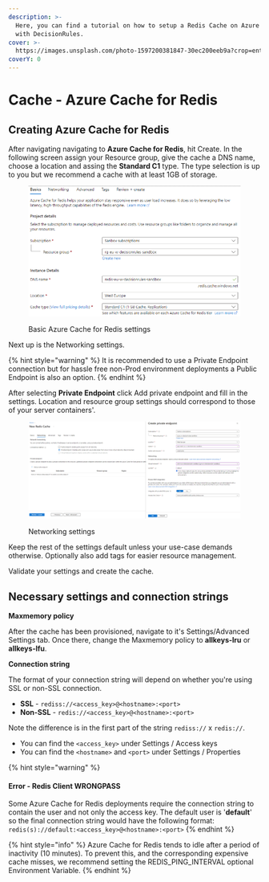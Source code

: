 ```yaml
---
description: >-
  Here, you can find a tutorial on how to setup a Redis Cache on Azure to work
  with DecisionRules.
cover: >-
  https://images.unsplash.com/photo-1597200381847-30ec200eeb9a?crop=entropy&cs=srgb&fm=jpg&ixid=MnwxOTcwMjR8MHwxfHNlYXJjaHwzfHxBenVyZXxlbnwwfHx8fDE2NTI2ODQxOTE&ixlib=rb-1.2.1&q=85
coverY: 0
---
```


# Cache - Azure Cache for Redis

## Creating Azure Cache for Redis

After navigating navigating to **Azure Cache for Redis**, hit Create. In the following screen assign your Resource group, give the cache a DNS name, choose a location and assing the **Standard C1** type. The type selection is up to you but we recommend a cache with at least 1GB of storage.&#x20;

<figure><img src="../../../.gitbook/assets/image (287).png" alt=""><figcaption><p>Basic Azure Cache for Redis settings</p></figcaption></figure>

Next up is the Networking settings.&#x20;

{% hint style="warning" %}
It is recommended to use a Private Endpoint connection but for hassle free non-Prod environment deployments a Public Endpoint is also an option.
{% endhint %}

After selecting **Private Endpoint** click Add private endpoint and fill in the settings. Location and resource group settings should correspond to those of your server containers'.&#x20;

<figure><img src="../../../.gitbook/assets/image (286).png" alt=""><figcaption><p>Networking settings</p></figcaption></figure>

Keep the rest of the settings default unless your use-case demands otherwise. Optionally also add tags for easier resource management.

Validate your settings and create the cache.

## Necessary settings and connection strings

**Maxmemory policy**

After the cache has been provisioned, navigate to it's Settings/Advanced Settings tab. Once there, change the Maxmemory policy to **allkeys-lru** or **allkeys-lfu**.

**Connection string**

The format of your connection string will depend on whether you're using SSL or non-SSL connection.

* **SSL** - `rediss://<access_key>@<hostname>:<port>`
* **Non-SSL** - `redis://<access_key>@<hostname>:<port>`

Note the difference is in the first part of the string `rediss://` x `redis://`.

* You can find the `<access_key>` under Settings / Access keys
* You can find the `<hostname>` and `<port>` under Settings / Properties

{% hint style="warning" %}
#### Error - Redis Client WRONGPASS

Some Azure Cache for Redis deployments require the connection string to contain the user and not only the access key. The default user is '**default**' so the final connection string would have the following format: `redis(s)://default:<access_key>@<hostname>:<port>`
{% endhint %}

{% hint style="info" %}
Azure Cache for Redis tends to idle after a period of inactivity (10 minutes). To prevent this, and the corresponding expensive cache misses, we recommend setting the REDIS\_PING\_INTERVAL optional Environment Variable.
{% endhint %}



